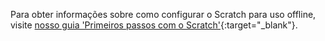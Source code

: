 Para obter informações sobre como configurar o Scratch para uso offline, visite [nosso guia 'Primeiros passos com o Scratch'](https://projects.raspberrypi.org/en/projects/getting-started-scratch/1){:target="_blank"}.
